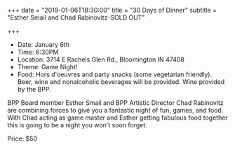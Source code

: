+++
date = "2019-01-06T18:30:00"
title = "30 Days of Dinner"
subtitle = "Esther Smail and Chad Rabinovitz-SOLD OUT"

+++
* Date: January 6th
* Time: 6:30PM
* Location: 3714 E Rachels Glen Rd., Bloomington IN 47408
* Theme: Game Night!
* Food: Hors d'oeuvres and party snacks (some vegetarian friendly). Beer, wine and nonalcoholic beverages will be provided. Wine provided by the BPP.

BPP Board member Esther Smail and BPP Artistic Director Chad Rabinovitz are combining forces to give you a fantastic night of fun, games, and food. With Chad acting as game master and Esther getting fabulous food together this is going to be a night you won't soon forget.

Price: $50
